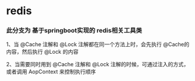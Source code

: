 # redis

### 此分支为 基于springboot实现的 redis相关工具类

	
1、当 @Cache 注解和 @Lock 注解都在同一个方法上时，会先执行 @Cache的
   内容，然后执行 @Lock 的内容
   
2、当需要同时用到 @Cache 注解和 @Lock 注解的时候，可通过注入的方式，
   或者调用 AopContext 来控制执行顺序